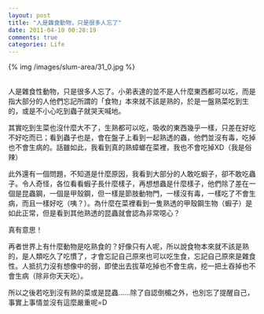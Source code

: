 ```yaml
---
layout: post
title: "人是雜食動物，只是很多人忘了"
date: 2011-04-19 00:28:19
comments: true
categories: Life
---
```

<p>{% img /images/slum-area/31_0.jpg %}<br /><br /></p><p>人是雜食性動物，只是很多人忘了。小弟表達的並不是人什麼東西都可以吃，而是指大部分的人他們忘記所謂的「食物」本來就不該是熟的，於是一盤熟菜吃到生的，或是不小心吃到蟲子就哭天喊地。</p><p>其實吃到生菜也沒什麼大不了，生熟都可以吃，吸收的東西幾乎一樣，只差在好吃不好吃而已；看到蟲子也是，會在盤子上看到一起熟透的蟲，他們並沒有毒，吃掉也不會生病的。話雖如此，我看到真的熟蟑螂在菜裡，我也不會吃掉XD（我是俗辣）</p><p>此外還有一個問題，不知道是什麼原因，我看到大部分的人敢吃蝦子，卻不敢吃蟲子。令人奇怪，各位看看蝦子長什麼樣子，再想想蟲是什麼樣子，他們除了差在一個是昆蟲鋼，一個是甲殼鋼，但一樣是節肢動物門，一樣沒有毒，一樣吃了不會生病，而且一樣好吃（咦？）。為什麼在菜裡看到一隻熟透的甲殼鋼生物（蝦子）是如此正常，但是看到其他熟透的昆蟲就會認為非常噁心？</p><p>真有意思！</p><p>再者世界上有什麼動物是吃熟食的？好像只有人呢，所以說食物本來就不該是熟的，是人類吃久了吃慣了，才會忘記自己原來也可以吃生食，忘記自己原來是雜食性。人抵抗力沒有想像中的弱，即使出去拔草吃掉也不會生病，挖一把土吞掉也不會生病（除非你天天吃）。</p><p>所以之後若吃到沒有熟的菜或是昆蟲&hellip;&hellip;除了自認倒楣之外，也別忘了提醒自己，事實上事情並沒有這麼嚴重呢=D</p>
